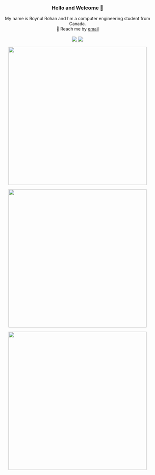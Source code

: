 <h3 align="center">
	Hello and Welcome 👋
</h3>

<p align="center">
My name is Roynul Rohan and I'm a computer engineering student from Canada.<br/>
💬 Reach me by  <a href="mailto:roynulrohan@gmail.com">email</a><br/>
	<br/>
	<a href="https://www.linkedin.com/in/roynul-rohan/"><img src="https://img.shields.io/badge/-Roynul%20Rohan-blue?style=flat&logo=Linkedin&logoColor=white"/>
	</a><a href="https://roynulrohan.github.io"><img src="https://img.shields.io/badge/-Portfolio%20Site-critical?style=flat&logo=Google-Chrome&logoColor=white"/>
	</a>
</p>

<p align="center">
	<img width="450em" src="https://github-readme-stats.vercel.app/api?username=roynulrohan&show_icons=true&include_all_commits=true&count_private=true&hide_border=true&theme=dark" />
</p>

<p align="center">
	<img width="450em" src="https://github-readme-streak-stats.herokuapp.com/?user=roynulrohan&include_all_commits=true&hide_border=true&theme=dark"/>
</p>

<p align="center">
	<img width="450em" src="https://github-readme-stats.vercel.app/api/top-langs/?username=roynulrohan&layout=compact&custom_title=Most%20used%20languages&langs_count=10&include_all_commits=true&hide_progress=true&hide_border=true&theme=dark">
</p>
<!--
**roynulrohan/roynulrohan** is a ✨ _special_ ✨ repository because its `README.md` (this file) appears on your GitHub profile.

Here are some ideas to get you started:

-   🔭 I’m currently working on ...
-   🌱 I’m currently learning ...
-   👯 I’m looking to collaborate on ...
-   🤔 I’m looking for help with ...
-   💬 Ask me about ...
-   📫 How to reach me: ...
-   😄 Pronouns: ...
-   ⚡ Fun fact: ...
    -->
